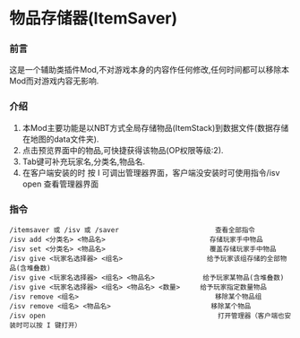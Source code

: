 # 物品存储器(ItemSaver)

### 前言
这是一个辅助类插件Mod,不对游戏本身的内容作任何修改,任何时间都可以移除本Mod而对游戏内容无影响.

### 介绍
1. 本Mod主要功能是以NBT方式全局存储物品(ItemStack)到数据文件(数据存储在地图的data文件夹).
2. 点击预览界面中的物品,可快捷获得该物品(OP权限等级:2).
3. Tab键可补充玩家名,分类名,物品名.
4. 在客户端安装的时 按 I 可调出管理器界面，客户端没安装时可使用指令/isv open 查看管理器界面

### 指令
```
/itemsaver 或 /isv 或 /saver                        查看全部指令
/isv add <分类名> <物品名>                          存储玩家手中物品
/isv set <分类名> <物品名>                          覆盖存储玩家手中物品
/isv give <玩家名选择器> <组名>                     给予玩家该组存储的全部物品(含堆叠数)
/isv give <玩家名选择器> <组名> <物品名>            给予玩家某物品(含堆叠数)
/isv give <玩家名选择器> <组名> <物品名> <数量>     给予玩家指定数量物品
/isv remove <组名>                                  移除某个物品组
/isv remove <组名> <物品名>                         移除某个物品
/isv open                                           打开管理器（客户端也安装时可以按 I 键打开）
```
